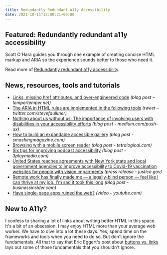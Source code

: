 ```yaml
---
title: Redundantly Redundant A11y Accessibility
date: 2021-10-11T12:00:21+00:00
---
```


## Featured: Redundantly redundant a11y accessibility

Scott O'Hara guides you through one example of creating concise HTML markup and ARIA so the experience sounds better to those who need it.

Read more of [Redundantly redundant a11y accessibility](https://www.scottohara.me//blog/2021/10/04/redundantly-redundant.html).

## News, resources, tools and tutorials

- [Links, missing href attributes, and over-engineered code](https://www.tempertemper.net/blog/links-missing-href-attributes-and-over-engineered-code) *(blog post – tempertemper.net)*
- [The ARIA in HTML rules are implemented in the following tools](https://twitter.com/stevefaulkner/status/1443888384829706245) *(tweet – twitter.com/stevefaulkner)*
- [Nothing about us without us: The importance of involving users with disabilities in your accessibility efforts](https://medium.com/push-ux/nothing-about-us-without-us-the-importance-of-involving-users-with-disabilities-in-your-8d85c5536fc9) *(blog post - medium.com/push-ux)*
- [How to build an expandable accessible gallery](https://www.smashingmagazine.com/2021/10/build-expandable-accessible-gallery/) *(blog post - smashingmagazine.com)*
- [Browsing with a mobile screen reader](https://tetralogical.com/blog/2021/10/05/browsing-with-a-mobile-screen-reader/) *(blog post - tetralogical.com)*
- [Six tips for improving podcast accessibility](https://www.3playmedia.com/blog/6-tips-for-improving-podcast-accessibility/) *(blog post - 3playmedia.com)*
- [United States reaches agreements with New York state and local government agencies to improve accessibility to Covid-19 vaccination websites for people with vision impairments](https://www.justice.gov/usao-edny/pr/united-states-reaches-agreements-new-york-state-and-local-government-agencies-improve) *(press release - justice.gov)*
- [Remote work has finally made me — a legally-blind person — feel like I can thrive at my job. I'm sad it took this long](https://www.businessinsider.com/legally-blind-low-vision-how-remote-work-changed-career-2021-9) *(blog post - businessinsider.com)*
- [Have single-page apps ruined the web?](https://www.youtube.com/watch?v=860d8usGC0o) *(video - youtube.com)*

## New to A11y?

I confess to sharing a lot of links about writing better HTML in this space. It's a bit of an obsession. I may enjoy HTML more than your average web worker. We have to dive into a lot these days. Yes, spend time on the frameworks and tools when you need to do so. But don't ignore the fundamentals. All that to say that Eric Eggert's post about [buttons vs. links](https://yatil.net/blog/buttons-vs-links) lays out some of those fundamentals that you shouldn't ignore.

